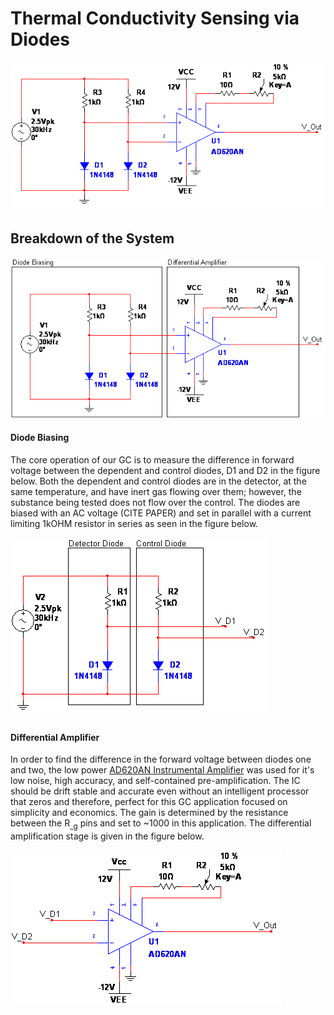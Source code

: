 # Thermal Conductivity Sensing via Diodes
![Total Sensing Circuit Diagram](https://github.com/cgreen18/Gas-Chromatography/blob/master/Voltage%20Measurement/images/GC_ForwardVoltageDiffAmp.png)

## Breakdown of the System
![Total Diagram Illustrated](https://github.com/cgreen18/Gas-Chromatography/blob/master/Voltage%20Measurement/images/GC_ForwardVoltageDiffAmp_Illustrated.png)

#### Diode Biasing
The core operation of our GC is to measure the difference in forward voltage between the dependent and control diodes, D1 and D2 in the figure below. Both the dependent and control diodes are in the detector, at the same temperature, and have inert gas flowing over them; however, the substance being tested does not flow over the control. The diodes are biased with an AC voltage (CITE PAPER) and set in parallel with a current limiting 1kOHM resistor in series as seen in the figure below.

![Diode Biasing Setup](https://github.com/cgreen18/Gas-Chromatography/blob/master/Voltage%20Measurement/images/GC_DiodeBiasing.png)

#### Differential Amplifier
In order to find the difference in the forward voltage between diodes one and two, the low power [AD620AN Instrumental Amplifier](https://www.analog.com/en/products/ad620.html#product-overview) was used for it's low noise, high accuracy, and self-contained pre-amplification. The IC should be drift stable and accurate even without an intelligent processor that zeros and therefore, perfect for this GC application focused on simplicity and economics. The gain is determined by the resistance between the R<sub>_g</sub> pins and set to ~1000 in this application. The differential amplification stage is given in the figure below.

![AD620AN Configuration](https://github.com/cgreen18/Gas-Chromatography/blob/master/Voltage%20Measurement/images/GC_AD620ANConfiguration.png)

